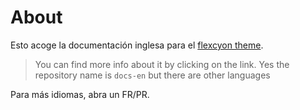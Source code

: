 # About

Esto acoge la documentación inglesa para el
[flexcyon theme](https://github.com/bladeacer/flexcyon).
> You can find more info about it by clicking on the link.
> Yes the repository name is `docs-en` but there are other languages

Para más idiomas, abra un FR/PR.
